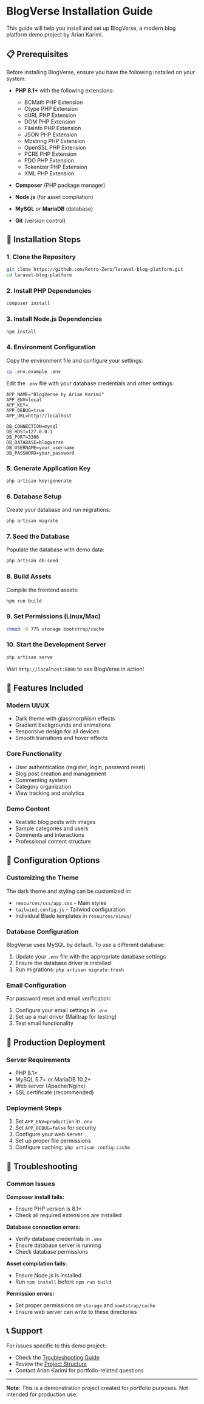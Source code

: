 # BlogVerse Installation Guide

This guide will help you install and set up BlogVerse, a modern blog platform demo project by Arian Karimi.

## 📋 Prerequisites

Before installing BlogVerse, ensure you have the following installed on your system:

- **PHP 8.1+** with the following extensions:
  - BCMath PHP Extension
  - Ctype PHP Extension
  - cURL PHP Extension
  - DOM PHP Extension
  - Fileinfo PHP Extension
  - JSON PHP Extension
  - Mbstring PHP Extension
  - OpenSSL PHP Extension
  - PCRE PHP Extension
  - PDO PHP Extension
  - Tokenizer PHP Extension
  - XML PHP Extension

- **Composer** (PHP package manager)
- **Node.js** (for asset compilation)
- **MySQL** or **MariaDB** (database)
- **Git** (version control)

## 🚀 Installation Steps

### 1. Clone the Repository

```bash
git clone https://github.com/Retro-Zero/laravel-blog-platform.git
cd laravel-blog-platform
```

### 2. Install PHP Dependencies

```bash
composer install
```

### 3. Install Node.js Dependencies

```bash
npm install
```

### 4. Environment Configuration

Copy the environment file and configure your settings:

```bash
cp .env.example .env
```

Edit the `.env` file with your database credentials and other settings:

```env
APP_NAME="BlogVerse by Arian Karimi"
APP_ENV=local
APP_KEY=
APP_DEBUG=true
APP_URL=http://localhost

DB_CONNECTION=mysql
DB_HOST=127.0.0.1
DB_PORT=3306
DB_DATABASE=blogverse
DB_USERNAME=your_username
DB_PASSWORD=your_password
```

### 5. Generate Application Key

```bash
php artisan key:generate
```

### 6. Database Setup

Create your database and run migrations:

```bash
php artisan migrate
```

### 7. Seed the Database

Populate the database with demo data:

```bash
php artisan db:seed
```

### 8. Build Assets

Compile the frontend assets:

```bash
npm run build
```

### 9. Set Permissions (Linux/Mac)

```bash
chmod -R 775 storage bootstrap/cache
```

### 10. Start the Development Server

```bash
php artisan serve
```

Visit `http://localhost:8000` to see BlogVerse in action!

## 🎨 Features Included

### Modern UI/UX
- Dark theme with glassmorphism effects
- Gradient backgrounds and animations
- Responsive design for all devices
- Smooth transitions and hover effects

### Core Functionality
- User authentication (register, login, password reset)
- Blog post creation and management
- Commenting system
- Category organization
- View tracking and analytics

### Demo Content
- Realistic blog posts with images
- Sample categories and users
- Comments and interactions
- Professional content structure

## 🔧 Configuration Options

### Customizing the Theme

The dark theme and styling can be customized in:
- `resources/css/app.css` - Main styles
- `tailwind.config.js` - Tailwind configuration
- Individual Blade templates in `resources/views/`

### Database Configuration

BlogVerse uses MySQL by default. To use a different database:

1. Update your `.env` file with the appropriate database settings
2. Ensure the database driver is installed
3. Run migrations: `php artisan migrate:fresh`

### Email Configuration

For password reset and email verification:

1. Configure your email settings in `.env`
2. Set up a mail driver (Mailtrap for testing)
3. Test email functionality

## 🚀 Production Deployment

### Server Requirements
- PHP 8.1+
- MySQL 5.7+ or MariaDB 10.2+
- Web server (Apache/Nginx)
- SSL certificate (recommended)

### Deployment Steps
1. Set `APP_ENV=production` in `.env`
2. Set `APP_DEBUG=false` for security
3. Configure your web server
4. Set up proper file permissions
5. Configure caching: `php artisan config:cache`

## 🐛 Troubleshooting

### Common Issues

**Composer install fails:**
- Ensure PHP version is 8.1+
- Check all required extensions are installed

**Database connection errors:**
- Verify database credentials in `.env`
- Ensure database server is running
- Check database permissions

**Asset compilation fails:**
- Ensure Node.js is installed
- Run `npm install` before `npm run build`

**Permission errors:**
- Set proper permissions on `storage` and `bootstrap/cache`
- Ensure web server can write to these directories

## 📞 Support

For issues specific to this demo project:
- Check the [Troubleshooting Guide](troubleshooting.md)
- Review the [Project Structure](project-structure.md)
- Contact Arian Karimi for portfolio-related questions

---

**Note:** This is a demonstration project created for portfolio purposes. Not intended for production use. 